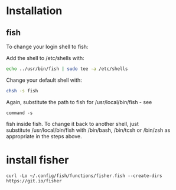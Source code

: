 # Installation

## fish

To change your login shell to fish:

Add the shell to /etc/shells with:

```bash
echo ../usr/bin/fish | sudo tee -a /etc/shells
```

Change your default shell with:

```bash
chsh -s fish
```

Again, substitute the path to fish for /usr/local/bin/fish - see 
```
command -s
```
fish inside fish. To change it back to another shell, just substitute /usr/local/bin/fish with /bin/bash, /bin/tcsh or /bin/zsh as appropriate in the steps above.

# install fisher 
```
curl -Lo ~/.config/fish/functions/fisher.fish --create-dirs https://git.io/fisher
```
